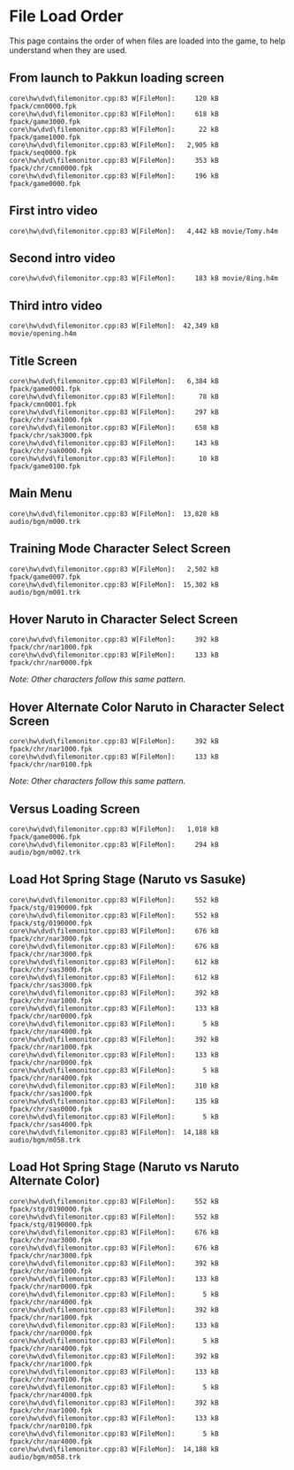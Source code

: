 # File Load Order

This page contains the order of when files are loaded into the game, to help understand when they are used.

## From launch to Pakkun loading screen

```log
core\hw\dvd\filemonitor.cpp:83 W[FileMon]:     120 kB fpack/cmn0000.fpk
core\hw\dvd\filemonitor.cpp:83 W[FileMon]:     618 kB fpack/game3000.fpk
core\hw\dvd\filemonitor.cpp:83 W[FileMon]:      22 kB fpack/game1000.fpk
core\hw\dvd\filemonitor.cpp:83 W[FileMon]:   2,905 kB fpack/seq0000.fpk
core\hw\dvd\filemonitor.cpp:83 W[FileMon]:     353 kB fpack/chr/cmn0000.fpk
core\hw\dvd\filemonitor.cpp:83 W[FileMon]:     196 kB fpack/game0000.fpk
```

## First intro video

```log
core\hw\dvd\filemonitor.cpp:83 W[FileMon]:   4,442 kB movie/Tomy.h4m
```

## Second intro video

```log
core\hw\dvd\filemonitor.cpp:83 W[FileMon]:     183 kB movie/8ing.h4m
```

## Third intro video

```log
core\hw\dvd\filemonitor.cpp:83 W[FileMon]:  42,349 kB movie/opening.h4m
```

## Title Screen

```log
core\hw\dvd\filemonitor.cpp:83 W[FileMon]:   6,384 kB fpack/game0001.fpk
core\hw\dvd\filemonitor.cpp:83 W[FileMon]:      78 kB fpack/cmn0001.fpk
core\hw\dvd\filemonitor.cpp:83 W[FileMon]:     297 kB fpack/chr/sak1000.fpk
core\hw\dvd\filemonitor.cpp:83 W[FileMon]:     658 kB fpack/chr/sak3000.fpk
core\hw\dvd\filemonitor.cpp:83 W[FileMon]:     143 kB fpack/chr/sak0000.fpk
core\hw\dvd\filemonitor.cpp:83 W[FileMon]:      10 kB fpack/game0100.fpk
```

## Main Menu

```log
core\hw\dvd\filemonitor.cpp:83 W[FileMon]:  13,828 kB audio/bgm/m000.trk
```

## Training Mode Character Select Screen

```log
core\hw\dvd\filemonitor.cpp:83 W[FileMon]:   2,502 kB fpack/game0007.fpk
core\hw\dvd\filemonitor.cpp:83 W[FileMon]:  15,302 kB audio/bgm/m001.trk
```

## Hover Naruto in Character Select Screen

```log
core\hw\dvd\filemonitor.cpp:83 W[FileMon]:     392 kB fpack/chr/nar1000.fpk
core\hw\dvd\filemonitor.cpp:83 W[FileMon]:     133 kB fpack/chr/nar0000.fpk
```

*Note: Other characters follow this same pattern.*

## Hover Alternate Color Naruto in Character Select Screen

```log
core\hw\dvd\filemonitor.cpp:83 W[FileMon]:     392 kB fpack/chr/nar1000.fpk
core\hw\dvd\filemonitor.cpp:83 W[FileMon]:     133 kB fpack/chr/nar0100.fpk
```

*Note: Other characters follow this same pattern.*

## Versus Loading Screen

```log
core\hw\dvd\filemonitor.cpp:83 W[FileMon]:   1,018 kB fpack/game0006.fpk
core\hw\dvd\filemonitor.cpp:83 W[FileMon]:     294 kB audio/bgm/m002.trk
```

## Load Hot Spring Stage (Naruto vs Sasuke)

```log
core\hw\dvd\filemonitor.cpp:83 W[FileMon]:     552 kB fpack/stg/0190000.fpk
core\hw\dvd\filemonitor.cpp:83 W[FileMon]:     552 kB fpack/stg/0190000.fpk
core\hw\dvd\filemonitor.cpp:83 W[FileMon]:     676 kB fpack/chr/nar3000.fpk
core\hw\dvd\filemonitor.cpp:83 W[FileMon]:     676 kB fpack/chr/nar3000.fpk
core\hw\dvd\filemonitor.cpp:83 W[FileMon]:     612 kB fpack/chr/sas3000.fpk
core\hw\dvd\filemonitor.cpp:83 W[FileMon]:     612 kB fpack/chr/sas3000.fpk
core\hw\dvd\filemonitor.cpp:83 W[FileMon]:     392 kB fpack/chr/nar1000.fpk
core\hw\dvd\filemonitor.cpp:83 W[FileMon]:     133 kB fpack/chr/nar0000.fpk
core\hw\dvd\filemonitor.cpp:83 W[FileMon]:       5 kB fpack/chr/nar4000.fpk
core\hw\dvd\filemonitor.cpp:83 W[FileMon]:     392 kB fpack/chr/nar1000.fpk
core\hw\dvd\filemonitor.cpp:83 W[FileMon]:     133 kB fpack/chr/nar0000.fpk
core\hw\dvd\filemonitor.cpp:83 W[FileMon]:       5 kB fpack/chr/nar4000.fpk
core\hw\dvd\filemonitor.cpp:83 W[FileMon]:     310 kB fpack/chr/sas1000.fpk
core\hw\dvd\filemonitor.cpp:83 W[FileMon]:     135 kB fpack/chr/sas0000.fpk
core\hw\dvd\filemonitor.cpp:83 W[FileMon]:       5 kB fpack/chr/sas4000.fpk
core\hw\dvd\filemonitor.cpp:83 W[FileMon]:  14,188 kB audio/bgm/m058.trk
```

## Load Hot Spring Stage (Naruto vs Naruto Alternate Color)

```log
core\hw\dvd\filemonitor.cpp:83 W[FileMon]:     552 kB fpack/stg/0190000.fpk
core\hw\dvd\filemonitor.cpp:83 W[FileMon]:     552 kB fpack/stg/0190000.fpk
core\hw\dvd\filemonitor.cpp:83 W[FileMon]:     676 kB fpack/chr/nar3000.fpk
core\hw\dvd\filemonitor.cpp:83 W[FileMon]:     676 kB fpack/chr/nar3000.fpk
core\hw\dvd\filemonitor.cpp:83 W[FileMon]:     392 kB fpack/chr/nar1000.fpk
core\hw\dvd\filemonitor.cpp:83 W[FileMon]:     133 kB fpack/chr/nar0000.fpk
core\hw\dvd\filemonitor.cpp:83 W[FileMon]:       5 kB fpack/chr/nar4000.fpk
core\hw\dvd\filemonitor.cpp:83 W[FileMon]:     392 kB fpack/chr/nar1000.fpk
core\hw\dvd\filemonitor.cpp:83 W[FileMon]:     133 kB fpack/chr/nar0000.fpk
core\hw\dvd\filemonitor.cpp:83 W[FileMon]:       5 kB fpack/chr/nar4000.fpk
core\hw\dvd\filemonitor.cpp:83 W[FileMon]:     392 kB fpack/chr/nar1000.fpk
core\hw\dvd\filemonitor.cpp:83 W[FileMon]:     133 kB fpack/chr/nar0100.fpk
core\hw\dvd\filemonitor.cpp:83 W[FileMon]:       5 kB fpack/chr/nar4000.fpk
core\hw\dvd\filemonitor.cpp:83 W[FileMon]:     392 kB fpack/chr/nar1000.fpk
core\hw\dvd\filemonitor.cpp:83 W[FileMon]:     133 kB fpack/chr/nar0100.fpk
core\hw\dvd\filemonitor.cpp:83 W[FileMon]:       5 kB fpack/chr/nar4000.fpk
core\hw\dvd\filemonitor.cpp:83 W[FileMon]:  14,188 kB audio/bgm/m058.trk
```
